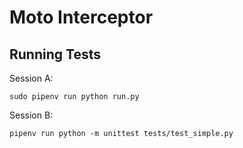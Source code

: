 # Moto Interceptor

## Running Tests

Session A:
```
sudo pipenv run python run.py
```

Session B:
```
pipenv run python -m unittest tests/test_simple.py
```
